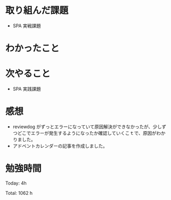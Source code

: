 # 取り組んだ課題

- SPA 実戦課題

# わかったこと

# 次やること

- SPA 実践課題

# 感想

- reviewdog がずっとエラーになっていて原因解決ができなかったが、少しずつどこでエラーが発生するようになったか確認していくこｔで、原因がわかりました。
- アドベントカレンダーの記事を作成しました。

# 勉強時間

Today: 4h

Total: 1062 h
